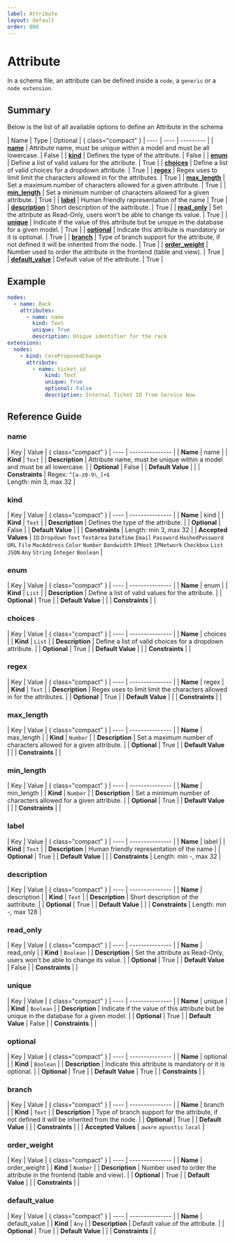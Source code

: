 ```yaml
---
label: Attribute
layout: default
order: 800
---
```



# Attribute

In a schema file, an attribute can be defined inside a `node`, a `generic` or a `node extension`.

## Summary

Below is the list of all available options to define an Attribute in the schema

| Name | Type | Optional | { class="compact" }
| ---- | ---- | --------- |
| [**name**](#name) | Attribute name, must be unique within a model and must be all lowercase. | False |
| [**kind**](#kind) | Defines the type of the attribute. | False |
| [**enum**](#enum) | Define a list of valid values for the attribute. | True |
| [**choices**](#choices) | Define a list of valid choices for a dropdown attribute. | True |
| [**regex**](#regex) | Regex uses to limit limit the characters allowed in for the attributes. | True |
| [**max_length**](#max_length) | Set a maximum number of characters allowed for a given attribute. | True |
| [**min_length**](#min_length) | Set a minimum number of characters allowed for a given attribute. | True |
| [**label**](#label) | Human friendly representation of the name | True |
| [**description**](#description) | Short description of the aattribute. | True |
| [**read_only**](#read_only) | Set the attribute as Read-Only, users won't be able to change its value. | True |
| [**unique**](#unique) | Indicate if the value of this attribute but be unique in the database for a given model. | True |
| [**optional**](#optional) | Indicate this attribute is mandatory or it is optional. | True |
| [**branch**](#branch) | Type of branch support for the attribute, if not defined it will be inherited from the node. | True |
| [**order_weight**](#order_weight) | Number used to order the attribute in the frontend (table and view). | True |
| [**default_value**](#default_value) | Default value of the attribute. | True |

## Example

```yaml
nodes:
  - name: Rack
    attributes:
      - name: name
        kind: Text
        unique: True
        description: Unique identifier for the rack
extensions:
  nodes:
    - kind: CoreProposedChange
      attribute:
        - name: ticket_id
            kind: Text
            unique: True
            optional: False
            description: Internal Ticket ID from Service Now
```

## Reference Guide

### name

| Key | Value | { class="compact" }
| ---- | --------------- |
| **Name** | name |
| **Kind** | `Text` |
| **Description** | Attribute name, must be unique within a model and must be all lowercase. |
| **Optional**  | False |
| **Default Value** |  |
| **Constraints** |  Regex: `^[a-z0-9\_]+$`<br> Length: min 3, max 32 |


### kind

| Key | Value | { class="compact" }
| ---- | --------------- |
| **Name** | kind |
| **Kind** | `Text` |
| **Description** | Defines the type of the attribute. |
| **Optional**  | False |
| **Default Value** |  |
| **Constraints** |  Length: min 3, max 32 |
| **Accepted Values** | `ID` `Dropdown` `Text` `TextArea` `DateTime` `Email` `Password` `HashedPassword` `URL` `File` `MacAddress` `Color` `Number` `Bandwidth` `IPHost` `IPNetwork` `Checkbox` `List` `JSON` `Any` `String` `Integer` `Boolean`  |

### enum

| Key | Value | { class="compact" }
| ---- | --------------- |
| **Name** | enum |
| **Kind** | `List` |
| **Description** | Define a list of valid values for the attribute. |
| **Optional**  | True |
| **Default Value** |  |
| **Constraints** |  |


### choices

| Key | Value | { class="compact" }
| ---- | --------------- |
| **Name** | choices |
| **Kind** | `List` |
| **Description** | Define a list of valid choices for a dropdown attribute. |
| **Optional**  | True |
| **Default Value** |  |
| **Constraints** |  |


### regex

| Key | Value | { class="compact" }
| ---- | --------------- |
| **Name** | regex |
| **Kind** | `Text` |
| **Description** | Regex uses to limit limit the characters allowed in for the attributes. |
| **Optional**  | True |
| **Default Value** |  |
| **Constraints** |  |


### max_length

| Key | Value | { class="compact" }
| ---- | --------------- |
| **Name** | max_length |
| **Kind** | `Number` |
| **Description** | Set a maximum number of characters allowed for a given attribute. |
| **Optional**  | True |
| **Default Value** |  |
| **Constraints** |  |


### min_length

| Key | Value | { class="compact" }
| ---- | --------------- |
| **Name** | min_length |
| **Kind** | `Number` |
| **Description** | Set a minimum number of characters allowed for a given attribute. |
| **Optional**  | True |
| **Default Value** |  |
| **Constraints** |  |


### label

| Key | Value | { class="compact" }
| ---- | --------------- |
| **Name** | label |
| **Kind** | `Text` |
| **Description** | Human friendly representation of the name |
| **Optional**  | True |
| **Default Value** |  |
| **Constraints** |  Length: min -, max 32 |


### description

| Key | Value | { class="compact" }
| ---- | --------------- |
| **Name** | description |
| **Kind** | `Text` |
| **Description** | Short description of the aattribute. |
| **Optional**  | True |
| **Default Value** |  |
| **Constraints** |  Length: min -, max 128 |


### read_only

| Key | Value | { class="compact" }
| ---- | --------------- |
| **Name** | read_only |
| **Kind** | `Boolean` |
| **Description** | Set the attribute as Read-Only, users won't be able to change its value. |
| **Optional**  | True |
| **Default Value** | False |
| **Constraints** |  |


### unique

| Key | Value | { class="compact" }
| ---- | --------------- |
| **Name** | unique |
| **Kind** | `Boolean` |
| **Description** | Indicate if the value of this attribute but be unique in the database for a given model. |
| **Optional**  | True |
| **Default Value** | False |
| **Constraints** |  |


### optional

| Key | Value | { class="compact" }
| ---- | --------------- |
| **Name** | optional |
| **Kind** | `Boolean` |
| **Description** | Indicate this attribute is mandatory or it is optional. |
| **Optional**  | True |
| **Default Value** | True |
| **Constraints** |  |


### branch

| Key | Value | { class="compact" }
| ---- | --------------- |
| **Name** | branch |
| **Kind** | `Text` |
| **Description** | Type of branch support for the attribute, if not defined it will be inherited from the node. |
| **Optional**  | True |
| **Default Value** |  |
| **Constraints** |  |
| **Accepted Values** | `aware` `agnostic` `local`  |

### order_weight

| Key | Value | { class="compact" }
| ---- | --------------- |
| **Name** | order_weight |
| **Kind** | `Number` |
| **Description** | Number used to order the attribute in the frontend (table and view). |
| **Optional**  | True |
| **Default Value** |  |
| **Constraints** |  |


### default_value

| Key | Value | { class="compact" }
| ---- | --------------- |
| **Name** | default_value |
| **Kind** | `Any` |
| **Description** | Default value of the attribute. |
| **Optional**  | True |
| **Default Value** |  |
| **Constraints** |  |




